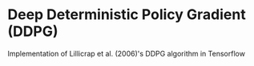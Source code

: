 # Deep Deterministic Policy Gradient (DDPG)
Implementation of Lillicrap et al. (2006)'s DDPG algorithm in Tensorflow
